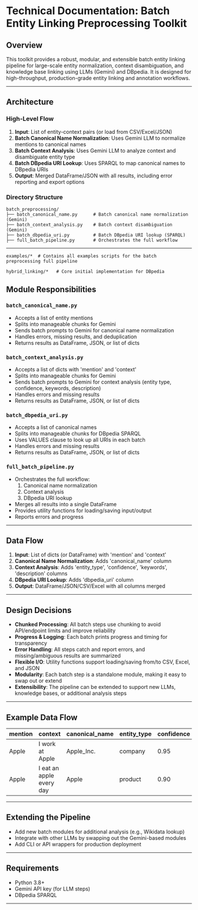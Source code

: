 # Technical Documentation: Batch Entity Linking Preprocessing Toolkit

## Overview
This toolkit provides a robust, modular, and extensible batch entity linking pipeline for large-scale entity normalization, context disambiguation, and knowledge base linking using LLMs (Gemini) and DBpedia. It is designed for high-throughput, production-grade entity linking and annotation workflows.

---

## Architecture

### High-Level Flow

1. **Input**: List of entity-context pairs (or load from CSV/Excel/JSON)
2. **Batch Canonical Name Normalization**: Uses Gemini LLM to normalize mentions to canonical names
3. **Batch Context Analysis**: Uses Gemini LLM to analyze context and disambiguate entity type
4. **Batch DBpedia URI Lookup**: Uses SPARQL to map canonical names to DBpedia URIs
5. **Output**: Merged DataFrame/JSON with all results, including error reporting and export options

### Directory Structure

```
batch_preprocessing/
├── batch_canonical_name.py      # Batch canonical name normalization (Gemini)
├── batch_context_analysis.py    # Batch context disambiguation (Gemini)
├── batch_dbpedia_uri.py         # Batch DBpedia URI lookup (SPARQL)
├── full_batch_pipeline.py       # Orchestrates the full workflow
```

---
```
examples/*  # Contains all examples scripts for the batch preprocessing full pipeline
```

```
hybrid_linking/*   # Core initial implementation for DBpedia
```

## Module Responsibilities

### `batch_canonical_name.py`
- Accepts a list of entity mentions
- Splits into manageable chunks for Gemini
- Sends batch prompts to Gemini for canonical name normalization
- Handles errors, missing results, and deduplication
- Returns results as DataFrame, JSON, or list of dicts

### `batch_context_analysis.py`
- Accepts a list of dicts with 'mention' and 'context'
- Splits into manageable chunks for Gemini
- Sends batch prompts to Gemini for context analysis (entity type, confidence, keywords, description)
- Handles errors and missing results
- Returns results as DataFrame, JSON, or list of dicts

### `batch_dbpedia_uri.py`
- Accepts a list of canonical names
- Splits into manageable chunks for DBpedia SPARQL
- Uses VALUES clause to look up all URIs in each batch
- Handles errors and missing results
- Returns results as DataFrame, JSON, or list of dicts

### `full_batch_pipeline.py`
- Orchestrates the full workflow:
  1. Canonical name normalization
  2. Context analysis
  3. DBpedia URI lookup
- Merges all results into a single DataFrame
- Provides utility functions for loading/saving input/output
- Reports errors and progress

---

## Data Flow

1. **Input**: List of dicts (or DataFrame) with 'mention' and 'context'
2. **Canonical Name Normalization**: Adds 'canonical_name' column
3. **Context Analysis**: Adds 'entity_type', 'confidence', 'keywords', 'description' columns
4. **DBpedia URI Lookup**: Adds 'dbpedia_uri' column
5. **Output**: DataFrame/JSON/CSV/Excel with all columns merged

---

## Design Decisions

- **Chunked Processing**: All batch steps use chunking to avoid API/endpoint limits and improve reliability
- **Progress & Logging**: Each batch prints progress and timing for transparency
- **Error Handling**: All steps catch and report errors, and missing/ambiguous results are summarized
- **Flexible I/O**: Utility functions support loading/saving from/to CSV, Excel, and JSON
- **Modularity**: Each batch step is a standalone module, making it easy to swap out or extend
- **Extensibility**: The pipeline can be extended to support new LLMs, knowledge bases, or additional analysis steps

---

## Example Data Flow

| mention   | context                        | canonical_name      | entity_type | confidence | keywords         | description                  | dbpedia_uri                        |
|-----------|-------------------------------|---------------------|-------------|------------|------------------|------------------------------|-------------------------------------|
| Apple     | I work at Apple               | Apple_Inc.          | company     | 0.95       | ["tech", ...]   | Apple Inc. the company       | http://dbpedia.org/resource/Apple_Inc. |
| Apple     | I eat an apple every day      | Apple               | product     | 0.90       | ["fruit", ...]   | The fruit apple              | http://dbpedia.org/resource/Apple   |

---

## Extending the Pipeline
- Add new batch modules for additional analysis (e.g., Wikidata lookup)
- Integrate with other LLMs by swapping out the Gemini-based modules
- Add CLI or API wrappers for production deployment

---

## Requirements
- Python 3.8+
- Gemini API key (for LLM steps)
- DBpedia SPARQL

---
